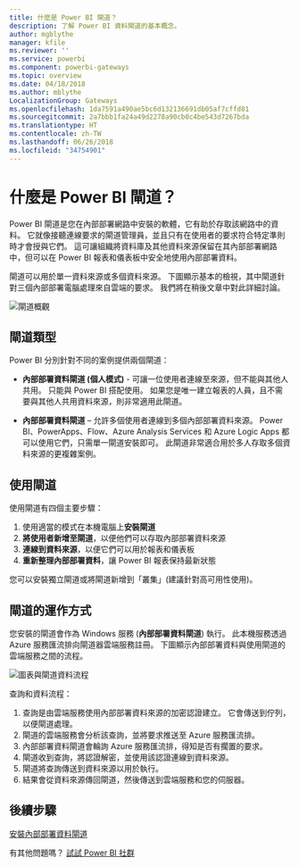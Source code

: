 ```yaml
---
title: 什麼是 Power BI 閘道？
description: 了解 Power BI 資料閘道的基本概念。
author: mgblythe
manager: kfile
ms.reviewer: ''
ms.service: powerbi
ms.component: powerbi-gateways
ms.topic: overview
ms.date: 04/18/2018
ms.author: mblythe
LocalizationGroup: Gateways
ms.openlocfilehash: 1da7591a490ae5bc6d132136691db05af7cffd81
ms.sourcegitcommit: 2a7bbb1fa24a49d2278a90cb0c4be543d7267bda
ms.translationtype: HT
ms.contentlocale: zh-TW
ms.lasthandoff: 06/26/2018
ms.locfileid: "34754901"
---
```

# <a name="what-are-power-bi-gateways"></a>什麼是 Power BI 閘道？

Power BI 閘道是您在內部部署網路中安裝的軟體，它有助於存取該網路中的資料。 它就像接聽連線要求的閘道管理員，並且只有在使用者的要求符合特定準則時才會授與它們。 這可讓組織將資料庫及其他資料來源保留在其內部部署網路中，但可以在 Power BI 報表和儀表板中安全地使用內部部署資料。

閘道可以用於單一資料來源或多個資料來源。 下圖顯示基本的檢視，其中閘道針對三個內部部署電腦處理來自雲端的要求。 我們將在稍後文章中對此詳細討論。

![閘道概觀](media/service-gateway-getting-started/gateway-overview.png)

## <a name="types-of-gateways"></a>閘道類型

Power BI 分別針對不同的案例提供兩個閘道：

* **內部部署資料閘道 (個人模式)** - 可讓一位使用者連線至來源，但不能與其他人共用。 只能與 Power BI 搭配使用。 如果您是唯一建立報表的人員，且不需要與其他人共用資料來源，則非常適用此閘道。

* **內部部署資料閘道** – 允許多個使用者連線到多個內部部署資料來源。 Power BI、PowerApps、Flow、Azure Analysis Services 和 Azure Logic Apps 都可以使用它們，只需單一閘道安裝即可。 此閘道非常適合用於多人存取多個資料來源的更複雜案例。 

## <a name="using-a-gateway"></a>使用閘道

使用閘道有四個主要步驟：

1. 使用適當的模式在本機電腦上**安裝閘道**
2. **將使用者新增至閘道**，以便他們可以存取內部部署資料來源
3. **連線到資料來源**，以便它們可以用於報表和儀表板
4. **重新整理內部部署資料**，讓 Power BI 報表保持最新狀態

您可以安裝獨立閘道或將閘道新增到「叢集」(建議針對高可用性使用)。

## <a name="how-gateways-work"></a>閘道的運作方式

您安裝的閘道會作為 Windows 服務 (**內部部署資料閘道**) 執行。 此本機服務透過 Azure 服務匯流排向閘道器雲端服務註冊。 下圖顯示內部部署資料與使用閘道的雲端服務之間的流程。

![圖表與閘道資料流程](media/service-gateway-getting-started/gateway-how-it-works.png)

查詢和資料流程：

1. 查詢是由雲端服務使用內部部署資料來源的加密認證建立。 它會傳送到佇列，以便閘道處理。
2. 閘道的雲端服務會分析該查詢，並將要求推送至 Azure 服務匯流排。
3. 內部部署資料閘道會輪詢 Azure 服務匯流排，得知是否有擱置的要求。
4. 閘道收到查詢，將認證解密，並使用該認證連線到資料來源。
5. 閘道將查詢傳送到資料來源以用於執行。
6. 結果會從資料來源傳回閘道，然後傳送到雲端服務和您的伺服器。

## <a name="next-steps"></a>後續步驟
[安裝內部部署資料閘道](service-gateway-install.md)

有其他問題嗎？ [試試 Power BI 社群](http://community.powerbi.com/)

